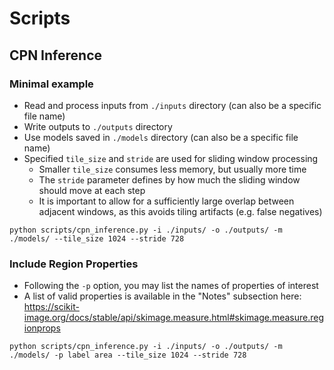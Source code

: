 # Scripts

## CPN Inference

### Minimal example
- Read and process inputs from `./inputs` directory (can also be a specific file name)
- Write outputs to `./outputs` directory
- Use models saved in `./models` directory (can also be a specific file name)
- Specified `tile_size` and `stride` are used for sliding window processing
  - Smaller `tile_size` consumes less memory, but usually more time
  - The `stride` parameter defines by how much the sliding window should move at each step
  - It is important to allow for a sufficiently large overlap between adjacent windows, as this avoids tiling artifacts (e.g. false negatives)

```
python scripts/cpn_inference.py -i ./inputs/ -o ./outputs/ -m ./models/ --tile_size 1024 --stride 728
```

### Include Region Properties
- Following the `-p` option, you may list the names of properties of interest
- A list of valid properties is available in the "Notes" subsection here: https://scikit-image.org/docs/stable/api/skimage.measure.html#skimage.measure.regionprops
```
python scripts/cpn_inference.py -i ./inputs/ -o ./outputs/ -m ./models/ -p label area --tile_size 1024 --stride 728
```
